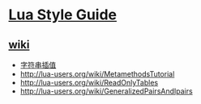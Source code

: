 # [Lua Style Guide](http://lua-users.org/wiki/LuaStyleGuide)

## [wiki](http://lua-users.org/wiki/SampleCode)
- [字符串插值](http://lua-users.org/wiki/StringInterpolation)
- http://lua-users.org/wiki/MetamethodsTutorial
- http://lua-users.org/wiki/ReadOnlyTables
- http://lua-users.org/wiki/GeneralizedPairsAndIpairs